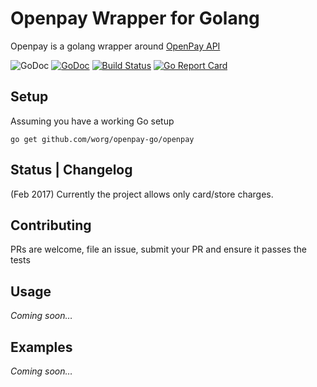 # Openpay Wrapper for Golang

Openpay is a golang wrapper around 
[OpenPay API](http://www.openpay.mx/docs/api/)

![GoDoc](https://img.shields.io/badge/golang-1.3%2B-blue.svg?style=flat-square)
[![GoDoc](https://img.shields.io/badge/godoc-reference-5272B4.svg?style=flat-square)](https://godoc.org/github.com/worg/openpay-go/openpay)
[![Build Status](https://img.shields.io/travis/worg/openpay-go/master.svg?style=flat-square)](https://travis-ci.org/worg/openpay-go)
[![Go Report Card](https://goreportcard.com/badge/github.com/worg/openpay-go/openpay?style=flat-square)](https://goreportcard.com/report/github.com/worg/openpay-go/openpay)

## Setup

Assuming you have a working Go setup

```
go get github.com/worg/openpay-go/openpay
```

## Status | Changelog
(Feb 2017)
Currently the project allows only card/store charges.

## Contributing

PRs are welcome, file an issue, 
submit your PR and ensure it passes the tests

## Usage
*Coming soon…*

## Examples
*Coming soon…*
